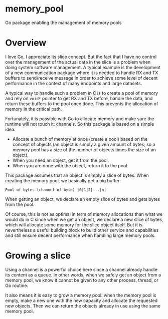 # memory_pool
Go package enabling the management of memory pools

# Overview

I love Go, I appreciate its slice concept. But the fact that I have no control over the
management of the actual data in the slice is a problem when doing system software management.
A typical example is the development of a new communication package where it is needed to
handle RX and TX buffers to send/receive message in order to achieve some level of decent
performance in the context of many endpoints and large datasets.

A typical way to handle such a problem in C is to create a pool of memory and rely on `void*` pointer to get RX and TX before, handle the data, and return these buffers to the pool once
done. This prevents the allocation of memory in the critical path.

Fortunately, it is possible with Go to allocate memory and make sure the runtime will not
touch it: channels.
So this package is based on a simple idea:
- Allocate a bunch of memory at once (create a pool) based on the concept of objects (an object
is simply a given amount of bytes; so a memory pool has a size of the number of objects times
the size of an object).
- When you need an object, get it from the pool.
- When you are done with the object, return it to the pool.

This package assumes that an object is simply a slice of bytes. When creating the memory
pool, we basically get a big buffer:
```
Pool of bytes (channel of byte) |0|1|2|...|n|
```
When getting an object, we declare an empty slice of bytes and gets bytes from the pool.

Of course, this is not as optimal in term of memory allocations than what we would do in C since when we get an object, we declare a new slice of bytes, which will allocate some memory for the slice object itself. But it is nevertheless a useful building block to build other service and
capabilities and still ensure decent performance when handling large memory pools.

# Growing a slice

Using a channel is a powerful choice here since a channel already handle its content as a queue.
In other words, when we safely get an object from a memory pool, we know it cannot be given to
any other process, thread, or Go routine.

It also means it is easy to grow a memory pool: when the memory pool is empty, make a new one with the new capacity and allocate the requested new objects. Then we can return the objects already in
use using the same memory pool.